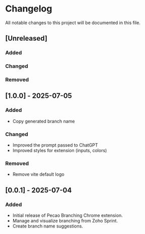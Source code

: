 # Changelog

All notable changes to this project will be documented in this file.

## [Unreleased]

### Added
### Changed
### Removed

## [1.0.0] - 2025-07-05

### Added
- Copy generated branch name

### Changed
- Improved the prompt passed to ChatGPT
- Improved styles for extension (inputs, colors)

### Removed
- Remove vite default logo

## [0.0.1] - 2025-07-04
### Added
- Initial release of Pecao Branching Chrome extension.
- Manage and visualize branching from Zoho Sprint.
- Create branch name suggestions.
